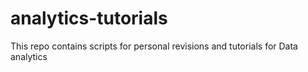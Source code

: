 # analytics-tutorials
This repo contains scripts for personal revisions and tutorials for Data analytics
